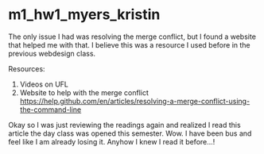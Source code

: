 # m1_hw1_myers_kristin
The only issue I had was resolving the merge conflict, but I found a website that helped me with that. I believe this was a resource I used before in the previous webdesign class.

Resources:
1. Videos on UFL
2. Website to help with the merge conflict
https://help.github.com/en/articles/resolving-a-merge-conflict-using-the-command-line


Okay so I was just reviewing the readings again and realized I read this article the day class was opened this semester. Wow. I have been bus and feel like I am already losing it. Anyhow I knew I read it before...!
